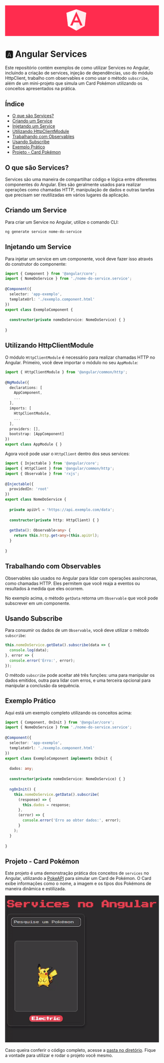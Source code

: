 <p align="center">
  <img src="../assets/angular.png">
</p>

# 🅰️ Angular Services

Este repositório contém exemplos de como utilizar Services no Angular, incluindo a criação de services, injeção de dependências, uso do módulo HttpClient, trabalho com observables e como usar o método `subscribe`, além de um mini-projeto que simula um Card Pokémon utilizando os conceitos apresentados na prática.

## Índice

- [O que são Services?](#o-que-são-services)
- [Criando um Service](#criando-um-service)
- [Injetando um Service](#injetando-um-service)
- [Utilizando HttpClientModule](#utilizando-httpclientmodule)
- [Trabalhando com Observables](#trabalhando-com-observables)
- [Usando Subscribe](#usando-subscribe)
- [Exemplo Prático](#exemplo-prático)
- [Projeto - Card Pokémon](#projeto---card-pokémon)

## O que são Services?
Services são uma maneira de compartilhar código e lógica entre diferentes componentes do Angular. Eles são geralmente usados para realizar operações como chamadas HTTP, manipulação de dados e outras tarefas que precisam ser reutilizadas em vários lugares da aplicação.


## Criando um Service

Para criar um Service no Angular, utilize o comando CLI:
```bash
ng generate service nome-do-service
```

## Injetando um Service

Para injetar um service em um componente, você deve fazer isso através do construtor do componente:

```typescript
import { Component } from '@angular/core';
import { NomeDoService } from './nome-do-service.service';

@Component({
  selector: 'app-exemplo',
  templateUrl: './exemplo.component.html'
})
export class ExemploComponent {

  constructor(private nomeDoService: NomeDoService) { }

}
```

## Utilizando HttpClientModule
O módulo `HttpClientModule` é necessário para realizar chamadas HTTP no Angular. Primeiro, você deve importar o módulo no seu `AppModule`:

```typescript
import { HttpClientModule } from '@angular/common/http';

@NgModule({
  declarations: [
    AppComponent,
    ...
  ],
  imports: [
    HttpClientModule,
    ...
  ],
  providers: [],
  bootstrap: [AppComponent]
})
export class AppModule { }
```

Agora você pode usar o `HttpClient` dentro dos seus services:

```typescript
import { Injectable } from '@angular/core';
import { HttpClient } from '@angular/common/http';
import { Observable } from 'rxjs';

@Injectable({
  providedIn: 'root'
})
export class NomeDoService {

  private apiUrl = 'https://api.exemplo.com/data';

  constructor(private http: HttpClient) { }

  getData(): Observable<any> {
    return this.http.get<any>(this.apiUrl);
  }

}
```

## Trabalhando com Observables
Observables são usados no Angular para lidar com operações assíncronas, como chamadas HTTP. Eles permitem que você reaja a eventos ou resultados à medida que eles ocorrem.

No exemplo acima, o método `getData` retorna um `Observable` que você pode subscrever em um componente.

## Usando Subscribe
Para consumir os dados de um `Observable`, você deve utilizar o método `subscribe`:

```typescript
this.nomeDoService.getData().subscribe(data => {
  console.log(data);
}, error => {
  console.error('Erro:', error);
});
```

O método `subscribe` pode aceitar até três funções: uma para manipular os dados emitidos, outra para lidar com erros, e uma terceira opcional para manipular a conclusão da sequência.


## Exemplo Prático
Aqui está um exemplo completo utilizando os conceitos acima:

```typescript
import { Component, OnInit } from '@angular/core';
import { NomeDoService } from './nome-do-service.service';

@Component({
  selector: 'app-exemplo',
  templateUrl: './exemplo.component.html'
})
export class ExemploComponent implements OnInit {

  dados: any;

  constructor(private nomeDoService: NomeDoService) { }

  ngOnInit() {
    this.nomeDoService.getData().subscribe(
      (response) => {
        this.dados = response;
      },
      (error) => {
        console.error('Erro ao obter dados:', error);
      }
    );
  }

}
```

## Projeto - Card Pokémon

Este projeto é uma demonstração prática dos conceitos de `services` no Angular, utilizando a [PokeAPI](https://pokeapi.co/) para simular um Card de Pokémon. O Card exibe informações como o nome, a imagem e os tipos dos Pokémons de maneira dinâmica e estilizada.


<p align="center">
  <img src="assets/angular-services.gif">
</p>

Caso queira conferir o código completo, acesse a [pasta no diretório](https://github.com/joschonarth/dio-angular/tree/main/09-services/services-project). Fique a vontade para utilizar e rodar o projeto você mesmo.